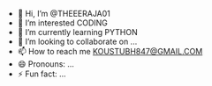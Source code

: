 - 👋 Hi, I’m @THEEERAJA01
- 👀 I’m interested CODING
- 🌱 I’m currently learning PYTHON 
- 💞️ I’m looking to collaborate on ...
- 📫 How to reach me KOUSTUBH847@GMAIL.COM
- 😄 Pronouns: ...
- ⚡ Fun fact: ...

<!---
THEEERAJA01/THEEERAJA01 is a ✨ special ✨ repository because its `README.md` (this file) appears on your GitHub profile.
You can click the Preview link to take a look at your changes.
--->

